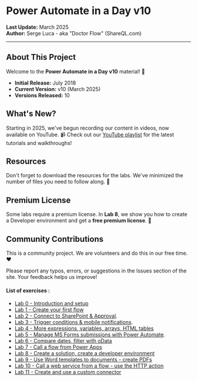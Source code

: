 # Power Automate in a Day v10

**Last Update:** March 2025  
**Author:** Serge Luca - aka "Doctor Flow" (ShareQL.com)

---

## About This Project

Welcome to the **Power Automate in a Day v10** material! 🎉

- **Initial Release:** July 2018
- **Current Version:** v10 (March 2025)
- **Versions Released:** 10

## What's New?

Starting in 2025, we've begun recording our content in videos, now available on YouTube. 📹 Check out our [YouTube playlist](https://www.youtube.com/watch?v=-bynK8hlylM&list=PL6oVinAUc710j7KwOxQUvAXZACagc2k-Y) for the latest tutorials and walkthroughs!

## Resources

Don't forget to download the resources for the labs. We've minimized the number of files you need to follow along. 📂

## Premium License

Some labs require a premium license. In **Lab 8**, we show you how to create a Developer environment and get a **free premium license**. 🚀

## Community Contributions

This is a community project. We are volunteers and do this in our free time. ❤️

Please report any typos, errors, or suggestions in the Issues section of the site. Your feedback helps us improve!

 #### List of exercises :

 - [Lab 0 - Introduction and setup](https://youtu.be/-bynK8hlylM)
 - [Lab 1 - Create your first flow](https://youtu.be/XArZAsktcC8)
 - [Lab 2 - Connect to SharePoint & Approval](https://youtu.be/3o2Yno8ke8A).
 - [Lab 3 - Trigger conditions & mobile notifications](https://youtu.be/ZLK-77lwB80).
 - [Lab 4 - More expressions, variables, arrays, HTML tables](https://youtu.be/nzCnRrcdQeU)
 - [Lab 5 - Manage MS Forms submissions with Power Automate](https://youtu.be/MpEjqH6BEJ4).
 - [Lab 6 - Compare dates, filter with oData](https://youtu.be/CLd6Lu5PnVg)
 - [Lab 7 - Call a flow from Power Apps](https://youtu.be/zdZuLQwxOj4)
 - [Lab 8 - Create a solution, create a developer environment](https://youtu.be/rLC3lnmoh4Y)
 - [Lab 9 - Use Word templates to documents - create PDFs](https://youtu.be/YdtHeABFSfQ)
 - [Lab 10 - Call a web service from a flow - use the HTTP action](https://youtu.be/YdtHeABFSfQ)
 - [Lab 11 - Create and use a custom connector](https://youtu.be/N0jHKvYKk7g)




